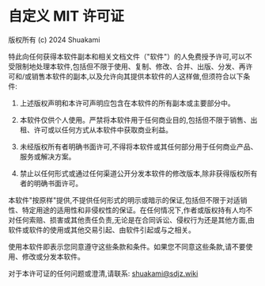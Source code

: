# 自定义 MIT 许可证

版权所有 (c) 2024 Shuakami<SdjzWiki>

特此向任何获得本软件副本和相关文档文件（"软件"）的人免费授予许可,可以不受限制地处理本软件,包括但不限于使用、复制、修改、合并、出版、分发、再许可和/或销售本软件的副本,以及允许向其提供本软件的人这样做,但须符合以下条件:

1. 上述版权声明和本许可声明应包含在本软件的所有副本或主要部分中。

2. 本软件仅供个人使用。严禁将本软件用于任何商业目的,包括但不限于销售、出租、许可或以任何方式从本软件中获取商业利益。

3. 未经版权所有者明确书面许可,不得将本软件或其任何部分用于任何商业产品、服务或解决方案。

4. 禁止以任何形式或通过任何渠道公开分发本软件的修改版本,除非获得版权所有者的明确书面许可。

本软件"按原样"提供,不提供任何形式的明示或暗示的保证,包括但不限于对适销性、特定用途的适用性和非侵权性的保证。在任何情况下,作者或版权持有人均不对任何索赔、损害或其他责任负责,无论是在合同诉讼、侵权行为还是其他方面,由软件或软件的使用或其他交易引起、由软件引起或与之相关。

使用本软件即表示您同意遵守这些条款和条件。如果您不同意这些条款,请不要使用、修改或分发本软件。

对于本许可证的任何问题或澄清,请联系: <shuakami@sdjz.wiki>